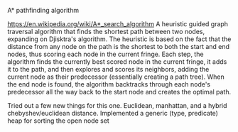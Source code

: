 A* pathfinding algorithm
 
https://en.wikipedia.org/wiki/A*_search_algorithm
A heuristic guided graph traversal algorithm that finds the shortest path between two nodes, expanding on Djisktra's algorithm.
The heuristic is based on the fact that the distance from any node on the path is the shortest to both the start and end nodes, thus scoring each node in the current fringe.
Each step, the algorithm finds the currently best scored node in the current fringe, it adds it to the path, and then explores and scores its neighbors, adding the current node as their predecessor (essentially creating a path tree).
When the end node is found, the algorithm backtracks through each node's predecessor all the way back to the start node and creates the optimal path.
 
Tried out a few new things for this one. Euclidean, manhattan, and a hybrid chebyshev/euclidean distance.
Implemented a generic (type, predicate) heap for sorting the open node set
